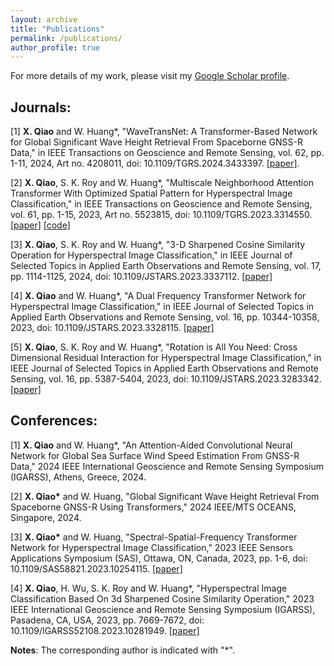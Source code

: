 ```yaml
---
layout: archive
title: "Publications"
permalink: /publications/
author_profile: true
---
```


For more details of my work, please visit my [Google Scholar profile](https://scholar.google.com/citations?user=p7VY2LgAAAAJ&hl=en).

## Journals:  

  [1] **X. Qiao** and W. Huang\*, "WaveTransNet: A Transformer-Based Network for Global Significant Wave Height Retrieval From Spaceborne GNSS-R Data," in IEEE Transactions on Geoscience and Remote Sensing, vol. 62, pp. 1-11, 2024, Art no. 4208011, doi: 10.1109/TGRS.2024.3433397. [[paper]](https://ieeexplore.ieee.org/abstract/document/10609433).
  
  [2] **X. Qiao**, S. K. Roy and W. Huang\*, "Multiscale Neighborhood Attention Transformer With Optimized Spatial Pattern for Hyperspectral Image Classification," in IEEE Transactions on Geoscience and Remote Sensing, vol. 61, pp. 1-15, 2023, Art no. 5523815, doi: 10.1109/TGRS.2023.3314550. [[paper]](https://ieeexplore.ieee.org/abstract/document/10248033) [[code]](https://github.com/xinqiao123/MSNAT)

  [3] **X. Qiao**, S. K. Roy and W. Huang\*, "3-D Sharpened Cosine Similarity Operation for Hyperspectral Image Classification," in IEEE Journal of Selected Topics in Applied Earth Observations and Remote Sensing, vol. 17, pp. 1114-1125, 2024, doi: 10.1109/JSTARS.2023.3337112. [[paper]](https://ieeexplore.ieee.org/abstract/document/10329440)
  
  [4] **X. Qiao** and W. Huang\*, "A Dual Frequency Transformer Network for Hyperspectral Image Classification," in IEEE Journal of Selected Topics in Applied Earth Observations and Remote Sensing, vol. 16, pp. 10344-10358, 2023, doi: 10.1109/JSTARS.2023.3328115. [[paper]](https://ieeexplore.ieee.org/abstract/document/10298611)

  [5] **X. Qiao**, S. K. Roy and W. Huang\*, "Rotation is All You Need: Cross Dimensional Residual Interaction for Hyperspectral Image Classification," in IEEE Journal of Selected Topics in Applied Earth Observations and Remote Sensing, vol. 16, pp. 5387-5404, 2023, doi: 10.1109/JSTARS.2023.3283342. [[paper]](https://ieeexplore.ieee.org/abstract/document/10144635)


 
## Conferences: 

  [1]  **X. Qiao** and W. Huang\*, "An Attention-Aided Convolutional Neural Network for Global Sea Surface Wind Speed Estimation From GNSS-R Data," 2024 IEEE International Geoscience and Remote Sensing Symposium (IGARSS), Athens, Greece, 2024. 

  [2]  **X. Qiao\*** and W. Huang, "Global Significant Wave Height Retrieval From Spaceborne GNSS-R Using Transformers," 2024 IEEE/MTS OCEANS, Singapore, 2024. 

  [3]  **X. Qiao\*** and W. Huang, "Spectral-Spatial-Frequency Transformer Network for Hyperspectral Image Classification," 2023 IEEE Sensors Applications Symposium (SAS), Ottawa, ON, Canada, 2023, pp. 1-6, doi: 10.1109/SAS58821.2023.10254115. [[paper]](https://ieeexplore.ieee.org/abstract/document/10254115)

  [4]  **X. Qiao**, H. Wu, S. K. Roy and W. Huang\*, "Hyperspectral Image Classification Based On 3d Sharpened Cosine Similarity Operation," 2023 IEEE International Geoscience and Remote Sensing Symposium (IGARSS), Pasadena, CA, USA, 2023, pp. 7669-7672, doi: 10.1109/IGARSS52108.2023.10281949. [[paper]](https://ieeexplore.ieee.org/abstract/document/10281949)


  **Notes**: The corresponding author is indicated with "\*".

